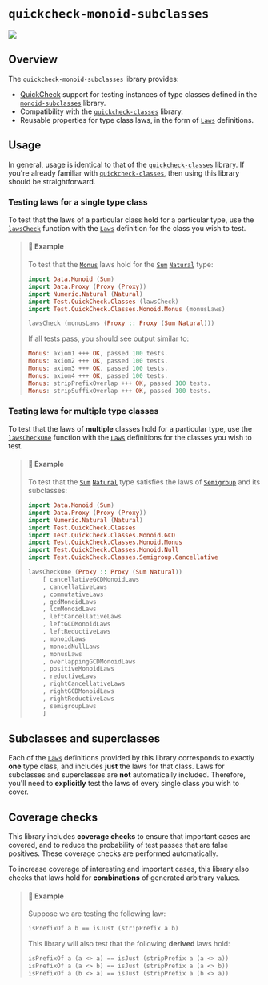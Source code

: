 # `quickcheck-monoid-subclasses`

<a href="http://jonathanknowles.net/quickcheck-monoid-subclasses/"><img src="https://img.shields.io/badge/API-Documentation-green" /></a>

## Overview

The `quickcheck-monoid-subclasses` library provides:
- [QuickCheck](https://hackage.haskell.org/package/QuickCheck) support for testing instances of type classes defined in the [`monoid-subclasses`](https://hackage.haskell.org/package/monoid-subclasses) library.
- Compatibility with the [`quickcheck-classes`](https://hackage.haskell.org/package/quickcheck-classes) library.
- Reusable properties for type class laws, in the form of [`Laws`](https://hackage.haskell.org/package/quickcheck-classes/docs/Test-QuickCheck-Classes.html#t:Laws) definitions.

## Usage

In general, usage is identical to that of the [`quickcheck-classes`](https://hackage.haskell.org/package/quickcheck-classes) library. If you're already familiar with [`quickcheck-classes`](https://hackage.haskell.org/package/quickcheck-classes), then using this library should be straightforward.

### Testing laws for a single type class

To test that the laws of a particular class hold for a particular type, use the [`lawsCheck`](https://hackage.haskell.org/package/quickcheck-classes/docs/Test-QuickCheck-Classes.html#t:lawsCheck) function with the [`Laws`](https://hackage.haskell.org/package/quickcheck-classes/docs/Test-QuickCheck-Classes.html#t:Laws) definition for the class you wish to test.

> #### :stars: Example
>
> To test that the [`Monus`](https://hackage.haskell.org/package/monoid-subclasses/docs/Data-Monoid-Monus.html#t:Monus) laws hold for the [`Sum`](https://hackage.haskell.org/package/base/docs/Data-Monoid.html#t:Sum) [`Natural`](https://hackage.haskell.org/package/base/docs/Numeric-Natural.html#t:Natural) type:
>
> ```hs
> import Data.Monoid (Sum)
> import Data.Proxy (Proxy (Proxy))
> import Numeric.Natural (Natural)
> import Test.QuickCheck.Classes (lawsCheck)
> import Test.QuickCheck.Classes.Monoid.Monus (monusLaws)
>
> lawsCheck (monusLaws (Proxy :: Proxy (Sum Natural)))
> ```
>
> If all tests pass, you should see output similar to:
>
> ```hs
> Monus: axiom1 +++ OK, passed 100 tests.
> Monus: axiom2 +++ OK, passed 100 tests.
> Monus: axiom3 +++ OK, passed 100 tests.
> Monus: axiom4 +++ OK, passed 100 tests.
> Monus: stripPrefixOverlap +++ OK, passed 100 tests.
> Monus: stripSuffixOverlap +++ OK, passed 100 tests.
> ```

### Testing laws for multiple type classes

To test that the laws of __multiple__ classes hold for a particular type, use the [`lawsCheckOne`](https://hackage.haskell.org/package/quickcheck-classes/docs/Test-QuickCheck-Classes.html#t:lawsCheckOne) function with the [`Laws`](https://hackage.haskell.org/package/quickcheck-classes/docs/Test-QuickCheck-Classes.html#t:Laws) definitions for the classes you wish to test.

> #### :stars: Example
>
> To test that the [`Sum`](https://hackage.haskell.org/package/base/docs/Data-Monoid.html#t:Sum) [`Natural`](https://hackage.haskell.org/package/base/docs/Numeric-Natural.html#t:Natural) type satisfies the laws of [`Semigroup`](https://hackage.haskell.org/package/base/docs/Data-Semigroup.html#t:Semigroup) and its subclasses:
>
> ```hs
> import Data.Monoid (Sum)
> import Data.Proxy (Proxy (Proxy))
> import Numeric.Natural (Natural)
> import Test.QuickCheck.Classes
> import Test.QuickCheck.Classes.Monoid.GCD
> import Test.QuickCheck.Classes.Monoid.Monus
> import Test.QuickCheck.Classes.Monoid.Null
> import Test.QuickCheck.Classes.Semigroup.Cancellative
>
> lawsCheckOne (Proxy :: Proxy (Sum Natural))
>     [ cancellativeGCDMonoidLaws
>     , cancellativeLaws
>     , commutativeLaws
>     , gcdMonoidLaws
>     , lcmMonoidLaws
>     , leftCancellativeLaws
>     , leftGCDMonoidLaws
>     , leftReductiveLaws
>     , monoidLaws
>     , monoidNullLaws
>     , monusLaws
>     , overlappingGCDMonoidLaws
>     , positiveMonoidLaws
>     , reductiveLaws
>     , rightCancellativeLaws
>     , rightGCDMonoidLaws
>     , rightReductiveLaws
>     , semigroupLaws
>     ]
> ```

## Subclasses and superclasses

Each of the [`Laws`](https://hackage.haskell.org/package/quickcheck-classes/docs/Test-QuickCheck-Classes.html#t:Laws) definitions provided by this library corresponds to exactly __one__ type class, and includes __just__ the laws for that class. Laws for subclasses and superclasses are __not__ automatically included. Therefore, you'll need to __explicitly__ test the laws of every single class you wish to cover.

## Coverage checks

This library includes __coverage checks__ to ensure that important cases are covered, and to reduce the probability of test passes that are false positives. These coverage checks are performed automatically.

To increase coverage of interesting and important cases, this library also checks that laws hold for __combinations__ of generated arbitrary values.

> #### :stars: Example
>
> Suppose we are testing the following law:
>
> ```hs
> isPrefixOf a b == isJust (stripPrefix a b)
> ```
>
> This library will also test that the following __derived__ laws hold:
>
> ```hs
> isPrefixOf a (a <> a) == isJust (stripPrefix a (a <> a))
> isPrefixOf a (a <> b) == isJust (stripPrefix a (a <> b))
> isPrefixOf a (b <> a) == isJust (stripPrefix a (b <> a))
> ```
